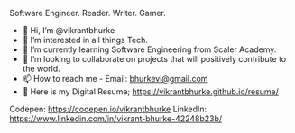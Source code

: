 Software Engineer. Reader. Writer. Gamer.

- 👋 Hi, I’m @vikrantbhurke
- 👀 I’m interested in all things Tech.
- 🌱 I’m currently learning Software Engineering from Scaler Academy.
- 💞️ I’m looking to collaborate on projects that will positively contribute to the world.
- 📫 How to reach me - Email: bhurkevi@gmail.com
- 📄 Here is my Digital Resume; https://vikrantbhurke.github.io/resume/

Codepen: https://codepen.io/vikrantbhurke
LinkedIn: https://www.linkedin.com/in/vikrant-bhurke-42248b23b/
